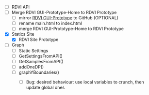 

- [ ] RDVI API
- [ ] Merge RDVI GUI-Prototype-Home to  RDVI Prototype
    - [ ] mirror [RDVI GUI-Prototype](https://gitlab.com/ignaciochg/rdvi-gui-prototype) to GitHub (OPTIONAL)
    - [ ] rename main.html to index.html
    - [ ] merge RDVI GUI-Prototype-Home to  RDVI Prototype
- [x] Statics Site
    - [X] RDVI Site Prototype
- [ ] Graph
    - [ ] Static Settings
    - [ ] GetSettingsFromAPI()
    - [ ] GetSamplesFromAPI()
    - [ ] addOneDP()
    - [ ] graphYBoundaries()
        - [ ] Bug: desired behaviour: use local variables to crunch, then update global ones 
        

